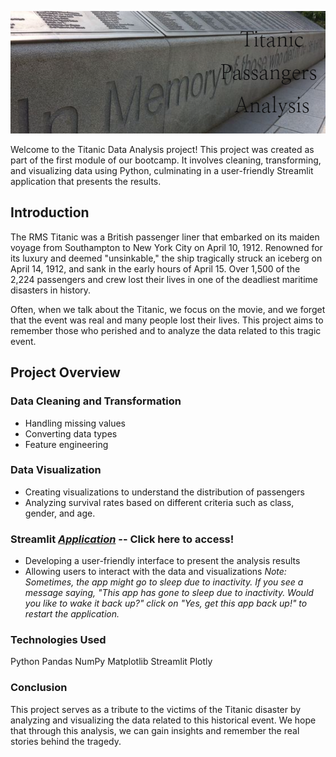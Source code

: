 ![Title](fotos\readme.png)


Welcome to the Titanic Data Analysis project! This project was created as part of the first module of our bootcamp. It involves cleaning, transforming, and visualizing data using Python, culminating in a user-friendly Streamlit application that presents the results.

## Introduction
The RMS Titanic was a British passenger liner that embarked on its maiden voyage from Southampton to New York City on April 10, 1912. Renowned for its luxury and deemed "unsinkable," the ship tragically struck an iceberg on April 14, 1912, and sank in the early hours of April 15. Over 1,500 of the 2,224 passengers and crew lost their lives in one of the deadliest maritime disasters in history.

Often, when we talk about the Titanic, we focus on the movie, and we forget that the event was real and many people lost their lives. This project aims to remember those who perished and to analyze the data related to this tragic event.

## Project Overview
### Data Cleaning and Transformation
- Handling missing values
- Converting data types
- Feature engineering

### Data Visualization
- Creating visualizations to understand the distribution of passengers
- Analyzing survival rates based on different criteria such as class, gender, and age.

### Streamlit [*Application*](https://titanic-quintana.streamlit.app/) -- Click here to access!
- Developing a user-friendly interface to present the analysis results
- Allowing users to interact with the data and visualizations
*Note: Sometimes, the app might go to sleep due to inactivity. If you see a message saying, "This app has gone to sleep due to inactivity. Would you like to wake it back up?" click on "Yes, get this app back up!" to restart the application.*

### Technologies Used
Python
Pandas
NumPy
Matplotlib
Streamlit
Plotly

### Conclusion
This project serves as a tribute to the victims of the Titanic disaster by analyzing and visualizing the data related to this historical event. We hope that through this analysis, we can gain insights and remember the real stories behind the tragedy.



